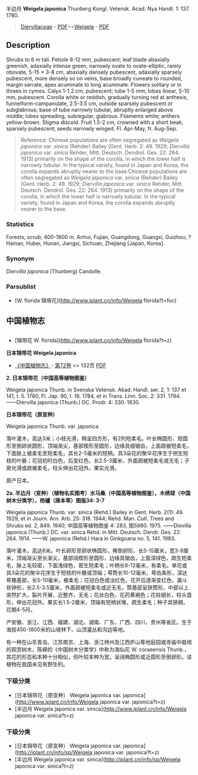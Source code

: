 半边月 **Weigela japonica** Thunberg Kongl. Vetensk. Acad. Nya Handl. 1: 137. 1780.

> [Diervillaceae](http://www.iplant.cn/info/Diervillaceae?t=foc) - [PDF](http://www.iplant.cn/foc/pdf/Diervillaceae.pdf)>>[Weigela](http://www.iplant.cn/info/Weigela?t=foc) - [PDF](http://www.iplant.cn/foc/pdf/Weigela.pdf)

## Description

Shrubs to 6 m tall. Petiole 8-12 mm, pubescent; leaf blade abaxially greenish, adaxially intense green, narrowly ovate to ovate-elliptic, rarely obovate, 5-15 × 3-8 cm, abaxially densely pubescent, adaxially sparsely pubescent, more densely so on veins, base broadly cuneate to rounded, margin serrate, apex acuminate to long acuminate. Flowers solitary or in threes in cymes. Calyx 1-1.2 cm, pubescent; tube 1-5 mm; lobes linear, 5-10 mm, pubescent. Corolla white or reddish, gradually turning red at anthesis, funnelform-campanulate, 2.5-3.5 cm, outside sparsely pubescent or subglabrous; base of tube narrowly tubular, abruptly enlarged above middle; lobes spreading, subregular, glabrous. Filaments white; anthers yellow-brown. Stigma discoid. Fruit 1.5-2 cm, crowned with a short beak, sparsely pubescent; seeds narrowly winged. Fl. Apr-May, fr. Aug-Sep.

> Reference: 
> Chinese populations are often segregated as *Weigela japonica* var. *sinica* (Rehder) Bailey (Gent. Herb. 2: 49. 1929; *Diervilla japonica* var. *sinica* Rehder, Mitt. Deutsch. Dendrol. Ges. 22: 264. 1913) primarily on the shape of the corolla, in which the lower half is narrowly tubular. In the typical variety, found in Japan and Korea, the corolla expands abruptly nearer to the base.Chinese populations are often segregated as *Weigela japonica* var. *sinica* (Rehder) Bailey (Gent. Herb. 2: 49. 1929; *Diervilla japonica* var. *sinica* Rehder, Mitt. Deutsch. Dendrol. Ges. 22: 264. 1913) primarily on the shape of the corolla, in which the lower half is narrowly tubular. In the typical variety, found in Japan and Korea, the corolla expands abruptly nearer to the base.

### Statistics
Forests, scrub; 400-1800 m. Anhui, Fujian, Guangdong, Guangxi, Guizhou, ?Hainan, Hubei, Hunan, Jiangxi, Sichuan, Zhejiang [Japan, Korea].

### Synonym
*Diervilla japonica* (Thunberg) Candolle.

### Parsublist

* [W.  florida  锦带花](http://www.iplant.cn/info/Weigela florida?t=foc)

## 中国植物志

## 
* [锦带花  W.  florida](http://www.iplant.cn/info/Weigela florida?t=z)

**日本锦带花 Weigela japonica**

* [《中国植物志》](http://www.iplant.cn/frps)- [第72卷](http://www.iplant.cn/frps/vol/72) >> 132页 [PDF](http://www.iplant.cn/frps/pdf/72/132a.PDF)

**2. 日本锦带花（中国高等植物图鉴）**

Weigela japonica Thunb. in Svenska Vetensk. Akad. Handl. ser. 2, 1: 137 et 141, t. 5. 1780, Fl. Jap. 90, t. 16. 1784, et in Trans. Linn. Soc. 2: 331. 1794. ——Diervilla japonica (Thunb.) DC. Prodr. 4: 330. 1830.

**日本锦带花（原变种）**

Weigela japonica Thunb. var. japonica

落叶灌木，高达3米；小枝光滑，稍呈四方形，有2列短柔毛。叶长椭圆形、矩圆形至倒卵状圆形，顶端渐尖，基部楔形至圆形，边缘具细锯齿，上面疏被短柔毛，下面脉上被柔毛至短柔毛，具长2-5毫米的短柄。具3朵花的聚伞花序生于侧生短枝的叶腋；花冠初时白色，后变红色，长2.5-3厘米，外面疏被短柔毛或无毛；子房光滑或疏被柔毛，柱头伸出花冠外。果实光滑。

原产日本。

**2a. 半边月（变种）（植物名实图考）水马桑（中国高等植物图鉴），木绣球（中国树木分类学），杨櫨（唐本草）图版34: 3-7**

Weigela japonica Thunb. var. sinica (Rehd.) Bailey in Gent. Herb. 2(1): 49. 1929, et in Journ. Arn. Arb. 25: 318. 1944; Rehd. Man. Cult. Trees and Shrubs ed. 2, 849. 1940; 中国高等植物图鉴 4: 283, 图5980. 1975. ——Diovilla japonica (Thunb.) DC. var. sinica Rehd. in Mitt. Deutsch. Dendr. Ges. 22: 264. 1914. ——W. japonica (Rehd.) Hara in Ginkgoana no. 5, 141. 1983.

落叶灌木，高达6米。叶长卵形至卵状椭圆形，稀倒卵形，长5-15厘米，宽3-8厘米，顶端渐尖至长渐尖，基部阔楔形至圆形，边缘具锯齿，上面深绿色，疏生短柔毛，脉上毛较密，下面浅绿色，密生短柔毛；叶柄长8-12毫米，有柔毛。单花或具3朵花的聚伞花序生于短枝的叶腋或顶端；萼筒长10-12毫米，萼齿条形，深达萼檐基部，长5-10毫米，被柔毛；花冠白色或淡红色，花开后逐渐变红色，漏斗状钟形，长2.5-3.5厘米，外面疏被短柔毛或近无毛，筒基部呈狭筒形，中部以上突然扩大，裂片开展，近整齐，无毛；花丝白色，花药黄褐色；花柱细长，柱头盘形，伸出花冠外。果实长1.5-2厘米，顶端有短柄状喙，疏生柔毛；种子具狭翅。花期4-5月。

产安徽、浙江、江西、福建、湖北、湖南、广东、广西、四川、贵州等省区。生于海拔450-1800米的山坡林下、山顶灌丛和沟边等地。

有一种在山东青岛、江苏南京、上海、浙江林州及江西庐山等地庭园或寺庙中栽培的观赏树木，陈嵘的《中国树木分类学》中称为海仙花 W. coraeensis Thunb.，其花的形态和本种十分相似，但叶较本种为宽，呈阔椭圆形或近圆形至倒卵形。该植物在我国未见有野生的。

### 下级分类
* [日本锦带花（原变种）  Weigela japonica var. japonica](http://www.iplant.cn/info/Weigela japonica var. japonica?t=z)
* [半边月  Weigela japonica var. sinica](http://www.iplant.cn/info/Weigela japonica var. sinica?t=z)

### 下级分类
* [日本锦带花（原变种）  Weigela japonica var. japonica](http://iplant.cn/info/sp/Weigela japonica var. japonica?t=z)
* [半边月  Weigela japonica var. sinica](http://iplant.cn/info/sp/Weigela japonica var. sinica?t=z)
